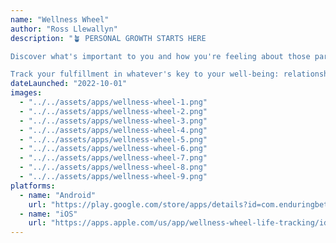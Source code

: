 ```yaml
---
name: "Wellness Wheel"
author: "Ross Llewallyn"
description: "🪴 PERSONAL GROWTH STARTS HERE

Discover what's important to you and how you're feeling about those parts of your life in our guided, reflective experience.

Track your fulfillment in whatever's key to your well-being: relationships, achievement, inner peace, recovery, love, or anything you choose."
dateLaunched: "2022-10-01"
images:
  - "../../assets/apps/wellness-wheel-1.png"
  - "../../assets/apps/wellness-wheel-2.png"
  - "../../assets/apps/wellness-wheel-3.png"
  - "../../assets/apps/wellness-wheel-4.png"
  - "../../assets/apps/wellness-wheel-5.png"
  - "../../assets/apps/wellness-wheel-6.png"
  - "../../assets/apps/wellness-wheel-7.png"
  - "../../assets/apps/wellness-wheel-8.png"
  - "../../assets/apps/wellness-wheel-9.png"
platforms:
  - name: "Android"
    url: "https://play.google.com/store/apps/details?id=com.enduringbeta.wellnesswheel"
  - name: "iOS"
    url: "https://apps.apple.com/us/app/wellness-wheel-life-tracking/id1600409692"
---
```

